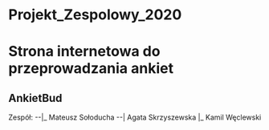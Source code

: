 # Projekt_Zespolowy_2020

# Strona internetowa do przeprowadzania ankiet
## AnkietBud

Zespół:
--|_ Mateusz Sołoducha
--|  Agata Skrzyszewska
  |_ Kamil Węclewski
